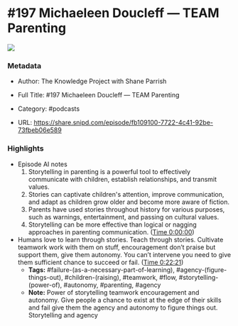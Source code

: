 # #197 Michaeleen Doucleff —  TEAM Parenting

![](https://wsrv.nl/?url=https%3A%2F%2Fd3t3ozftmdmh3i.cloudfront.net%2Fstaging%2Fpodcast_uploaded_nologo%2F41261811%2Fca7460c14fa4e2f8.png&w=100&h=100)

### Metadata

- Author: The Knowledge Project with Shane Parrish
- Full Title: #197 Michaeleen Doucleff —  TEAM Parenting
- Category: #podcasts



- URL: https://share.snipd.com/episode/fb109100-7722-4c41-92be-73fbeb06e589

### Highlights

- Episode AI notes
  1. Storytelling in parenting is a powerful tool to effectively communicate with children, establish relationships, and transmit values.
  2. Stories can captivate children's attention, improve communication, and adapt as children grow older and become more aware of fiction.
  3. Parents have used stories throughout history for various purposes, such as warnings, entertainment, and passing on cultural values.
  4. Storytelling can be more effective than logical or nagging approaches in parenting communication. ([Time 0:00:00](https://share.snipd.com/episode-takeaways/bdee987f-cbe2-4b35-9a7c-524c32f8d86a))
- Humans love to learn through stories. Teach through stories. Cultivate teamwork work with them on stuff, encouragement don’t praise but support them, give them autonomy. You can’t intervene you need to give them sufficient chance to succeed or fail. ([Time 0:22:21](https://share.snipd.com/snip/938fe0d4-2ca7-4269-9a14-78a785fe40f1))
    - **Tags:** #failure-(as-a-necessary-part-of-learning), #agency-(figure-things-out), #children-(raising), #teamwork, #flow, #storytelling-(power-of), #autonomy, #parenting, #agency
    - **Note:** Power of storytelling teamwork encouragement and autonomy. Give people a chance to exist at the edge of their skills and fail give them the agency and autonomy to figure things out.
      Storytelling and agency
